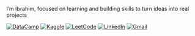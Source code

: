 I’m Ibrahim, focused on learning and building skills to turn ideas into real projects

[![DataCamp](https://img.shields.io/badge/DataCamp-05192D?style=flat&logo=datacamp&logoColor=65FF8F)](https://www.datacamp.com/portfolio/IbrahimHashhash)
[![Kaggle](https://img.shields.io/badge/Kaggle-20BEFF?style=flat&logo=kaggle&logoColor=white)](https://www.kaggle.com/ibrahimhashhash)
[![LeetCode](https://img.shields.io/badge/LeetCode-FFA116?style=flat&logo=leetcode&logoColor=black)](https://leetcode.com/u/IHashhash/)
[![LinkedIn](https://img.shields.io/badge/LinkedIn-0A66C2?style=flat&logo=linkedin&logoColor=white)](https://www.linkedin.com/in/ibrahimhashhash)
[![Gmail](https://img.shields.io/badge/Gmail-D14836?style=flat&logo=gmail&logoColor=white)](mailto:ibrahimhashhash1@gmail.com)
